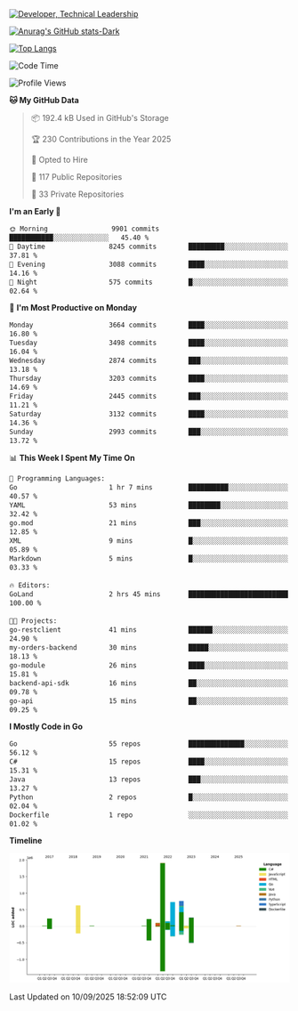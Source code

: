 <div>
  <a href="https://www.linkedin.com/in/arielpineiro/" target="_blank" rel="nofollow noopener noreferrer">
    <img src="https://img.shields.io/badge/-LinkedIn-%230077B5?style=for-the-badge&logo=linkedin&logoColor=white" alt="Developer, Technical Leadership" title="Ariel Piñeiro">
  </a>
</div>

[![Anurag's GitHub stats-Dark](https://github-readme-stats.vercel.app/api?username=arielsrv&show_icons=true&theme=dark#gh-dark-mode-only)](https://github.com/anuraghazra/github-readme-stats#gh-dark-mode-only)

[![Top Langs](https://github-readme-stats.vercel.app/api/top-langs/?username=arielsrv&layout=compact&langs_count=10&theme=dark#gh-dark-mode-only)](https://github.com/anuraghazra/github-readme-stats&theme=dark#gh-dark-mode-only)

<!--START_SECTION:waka-->
![Code Time](http://img.shields.io/badge/Code%20Time-1%2C387%20hrs%2030%20mins-blue)

![Profile Views](http://img.shields.io/badge/Profile%20Views-2-blue)

**🐱 My GitHub Data** 

> 📦 192.4 kB Used in GitHub's Storage 
 > 
> 🏆 230 Contributions in the Year 2025
 > 
> 💼 Opted to Hire
 > 
> 📜 117 Public Repositories 
 > 
> 🔑 33 Private Repositories 
 > 
**I'm an Early 🐤** 

```text
🌞 Morning                9901 commits        ███████████░░░░░░░░░░░░░░   45.40 % 
🌆 Daytime                8245 commits        █████████░░░░░░░░░░░░░░░░   37.81 % 
🌃 Evening                3088 commits        ████░░░░░░░░░░░░░░░░░░░░░   14.16 % 
🌙 Night                  575 commits         █░░░░░░░░░░░░░░░░░░░░░░░░   02.64 % 
```
📅 **I'm Most Productive on Monday** 

```text
Monday                   3664 commits        ████░░░░░░░░░░░░░░░░░░░░░   16.80 % 
Tuesday                  3498 commits        ████░░░░░░░░░░░░░░░░░░░░░   16.04 % 
Wednesday                2874 commits        ███░░░░░░░░░░░░░░░░░░░░░░   13.18 % 
Thursday                 3203 commits        ████░░░░░░░░░░░░░░░░░░░░░   14.69 % 
Friday                   2445 commits        ███░░░░░░░░░░░░░░░░░░░░░░   11.21 % 
Saturday                 3132 commits        ████░░░░░░░░░░░░░░░░░░░░░   14.36 % 
Sunday                   2993 commits        ███░░░░░░░░░░░░░░░░░░░░░░   13.72 % 
```


📊 **This Week I Spent My Time On** 

```text
💬 Programming Languages: 
Go                       1 hr 7 mins         ██████████░░░░░░░░░░░░░░░   40.57 % 
YAML                     53 mins             ████████░░░░░░░░░░░░░░░░░   32.42 % 
go.mod                   21 mins             ███░░░░░░░░░░░░░░░░░░░░░░   12.85 % 
XML                      9 mins              █░░░░░░░░░░░░░░░░░░░░░░░░   05.89 % 
Markdown                 5 mins              █░░░░░░░░░░░░░░░░░░░░░░░░   03.33 % 

🔥 Editors: 
GoLand                   2 hrs 45 mins       █████████████████████████   100.00 % 

🐱‍💻 Projects: 
go-restclient            41 mins             ██████░░░░░░░░░░░░░░░░░░░   24.90 % 
my-orders-backend        30 mins             █████░░░░░░░░░░░░░░░░░░░░   18.13 % 
go-module                26 mins             ████░░░░░░░░░░░░░░░░░░░░░   15.81 % 
backend-api-sdk          16 mins             ██░░░░░░░░░░░░░░░░░░░░░░░   09.78 % 
go-api                   15 mins             ██░░░░░░░░░░░░░░░░░░░░░░░   09.25 % 
```

**I Mostly Code in Go** 

```text
Go                       55 repos            ██████████████░░░░░░░░░░░   56.12 % 
C#                       15 repos            ████░░░░░░░░░░░░░░░░░░░░░   15.31 % 
Java                     13 repos            ███░░░░░░░░░░░░░░░░░░░░░░   13.27 % 
Python                   2 repos             █░░░░░░░░░░░░░░░░░░░░░░░░   02.04 % 
Dockerfile               1 repo              ░░░░░░░░░░░░░░░░░░░░░░░░░   01.02 % 
```



**Timeline**

![Lines of Code chart](https://raw.githubusercontent.com/arielsrv/arielsrv/main/assets/bar_graph.png)


 Last Updated on 10/09/2025 18:52:09 UTC
<!--END_SECTION:waka-->
